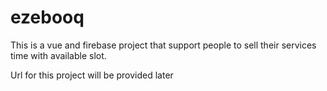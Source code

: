# ezebooq

This is a vue and firebase project that support people to sell their services time with available slot.

Url for this project will be provided later

